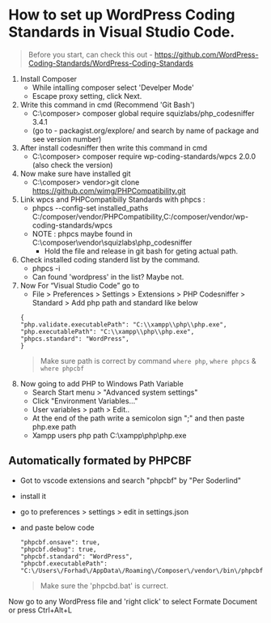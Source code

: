# How to set up WordPress Coding Standards in Visual Studio Code.

> Before you start, can check this out - https://github.com/WordPress-Coding-Standards/WordPress-Coding-Standards

1. Install Composer
    - While intalling composer select 'Develper Mode'
    - Escape proxy setting, click Next.
2. Write this command in cmd (Recommend 'Git Bash')
    - C:\composer> composer global require squizlabs/php_codesniffer 3.4.1
    - (go to - packagist.org/explore/ and search by name of package and see version number)
3. After install codesniffer then write this command in cmd
    - C:\composer> composer require wp-coding-standards/wpcs 2.0.0 (also check the version)
4. Now make sure have installed git
    - C:\composer> vendor>git clone https://github.com/wimg/PHPCompatibility.git
5. Link wpcs and PHPCompatibilly Standards with phpcs :
    - phpcs --config-set installed_paths C:/composer/vendor/PHPCompatibility,C:/composer/vendor/wp-coding-standards/wpcs
    - NOTE : phpcs maybe found in C:\composer\vendor\squizlabs\php_codesniffer
        - Hold the file and release in git bash for geting actual path.
6. Check installed coding standerd list by the command.
    - phpcs -i
    - Can found 'wordpress' in the list? Maybe not.
7. Now For “Visual Studio Code” go to
    - File > Preferences > Settings > Extensions > PHP Codesniffer > Standard > Add php path and standard like below
    ```
    {
    "php.validate.executablePath": "C:\\xampp\\php\\php.exe",
    "php.executablePath": "C:\\xampp\\php\\php.exe",
    "phpcs.standard": "WordPress",
    }
    ```
    > Make sure path is correct by command `where php`, `where phpcs` & `where phpcbf`
8. Now going to add PHP to Windows Path Variable 
    - Search Start menu > "Advanced system settings"
    - Click "Environment Variables…"
    - User variables > path > Edit..
    - At the end of the path write a semicolon sign ";" and then paste php.exe path
    - Xampp users php path C:\xampp\php\php.exe

## Automatically formated by PHPCBF

- Got to vscode extensions and search "phpcbf" by "Per Soderlind"
- install it
- go to preferences > settings > edit in settings.json
- and paste below code
    
    ```
    "phpcbf.onsave": true,
    "phpcbf.debug": true,
    "phpcbf.standard": "WordPress",
    "phpcbf.executablePath": "C:\/Users\/Forhad\/AppData\/Roaming\/Composer\/vendor\/bin\/phpcbf.bat",
    ```
    > Make sure the 'phpcbd.bat' is currect.
    
Now go to any WordPress file and 'right click' to select Formate Document or press Ctrl+Alt+L
